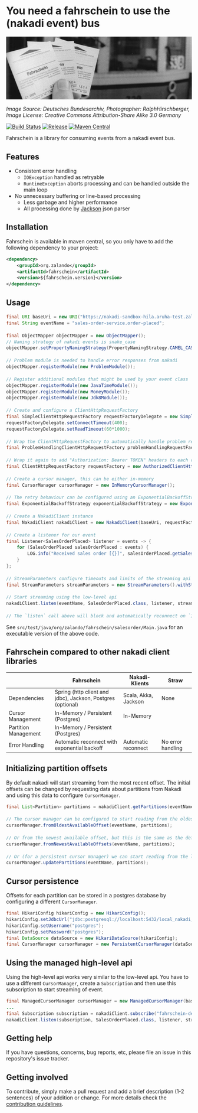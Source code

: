 # You need a fahrschein to use the (nakadi event) bus

[![Fahrschein](docs/Bundesarchiv_Bild_183-1990-0104-025,_BVG-Fahrscheine.jpg)](https://commons.wikimedia.org/wiki/File:Bundesarchiv_Bild_183-1990-0104-025,_BVG-Fahrscheine.jpg)

*Image Source: Deutsches Bundesarchiv, Photographer: RalphHirschberger, Image License: Creative Commons Attribution-Share Alike 3.0 Germany*

[![Build Status](https://travis-ci.org/zalando-incubator/fahrschein.svg?branch=master)](https://travis-ci.org/zalando-incubator/fahrschein)
[![Release](https://img.shields.io/github/release/zalando-incubator/fahrschein.svg)](https://github.com/zalando-incubator/fahrschein/releases)
[![Maven Central](https://img.shields.io/maven-central/v/org.zalando/fahrschein.svg)](https://maven-badges.herokuapp.com/maven-central/org.zalando/fahrschein)

Fahrschein is a library for consuming events from a nakadi event bus.

## Features

 - Consistent error handling
    - `IOException` handled as retryable
    - `RuntimeException` aborts processing and can be handled outside the main loop
 - No unnecessary buffering or line-based processing
    - Less garbage and higher performance
    - All processing done by [Jackson][1] json parser

## Installation

Fahrschein is available in maven central, so you only have to add the following dependency to your project:

```xml
<dependency>
    <groupId>org.zalando</groupId>
    <artifactId>fahrschein</artifactId>
    <version>${fahrschein.version}</version>
</dependency>
```

## Usage

```java
final URI baseUri = new URI("https://nakadi-sandbox-hila.aruha-test.zalan.do");
final String eventName = "sales-order-service.order-placed";

final ObjectMapper objectMapper = new ObjectMapper();
// Naming strategy of nakadi events is snake_case
objectMapper.setPropertyNamingStrategy(PropertyNamingStrategy.CAMEL_CASE_TO_LOWER_CASE_WITH_UNDERSCORES);

// Problem module is needed to handle error responses from nakadi
objectMapper.registerModule(new ProblemModule());

// Register additional modules that might be used by your event class
objectMapper.registerModule(new JavaTimeModule());
objectMapper.registerModule(new MoneyModule());
objectMapper.registerModule(new Jdk8Module());

// Create and configure a ClientHttpRequestFactory
final SimpleClientHttpRequestFactory requestFactoryDelegate = new SimpleClientHttpRequestFactory();
requestFactoryDelegate.setConnectTimeout(400);
requestFactoryDelegate.setReadTimeout(60*1000);

// Wrap the ClientHttpRequestFactory to automatically handle problem responses
final ProblemHandlingClientHttpRequestFactory problemHandlingRequestFactory = new ProblemHandlingClientHttpRequestFactory(requestFactoryDelegate, objectMapper);

// Wrap it again to add "Authorization: Bearer TOKEN" headers to each request
final ClientHttpRequestFactory requestFactory = new AuthorizedClientHttpRequestFactory(problemHandlingRequestFactory, () -> "MY_ACCESS_TOKEN");

// Create a cursor manager, this can be either in-memory
final CursorManager cursorManager = new InMemoryCursorManager();

// The retry behaviour can be configured using an ExponentialBackoffStrategy
final ExponentialBackoffStrategy exponentialBackoffStrategy = new ExponentialBackoffStrategy();

// Create a NakadiClient instance
final NakadiClient nakadiClient = new NakadiClient(baseUri, requestFactory, exponentialBackoffStrategy, objectMapper, cursorManager);

// Create a listener for our event
final Listener<SalesOrderPlaced> listener = events -> {
    for (SalesOrderPlaced salesOrderPlaced : events) {
        LOG.info("Received sales order [{}]", salesOrderPlaced.getSalesOrder().getOrderNumber());
    }
};

// StreamParameters configure timeouts and limits of the streaming api
final StreamParameters streamParameters = new StreamParameters().withStreamTimeout(5 * 60);

// Start streaming using the low-level api
nakadiClient.listen(eventName, SalesOrderPlaced.class, listener, streamParameters);

// The `listen` call above will block and automatically reconnect on `IOException`
```

See `src/test/java/org/zalando/fahrschein/salesorder/Main.java` for an executable version of the above code.

## Fahrschein compared to other nakadi client libraries

|                      | Fahrschein                                                        | Nakadi-Klients        | Straw               |
| -------------------- | ----------------------------------------------------------------- | --------------------- | ------------------- |
| Dependencies         | Spring (http client and jdbc), Jackson, Postgres (optional)       | Scala, Akka, Jackson  | None                |
| Cursor Management    | In-Memory / Persistent (Postgres)                                 | In-Memory             |                     |
| Partition Management | In-Memory / Persistent (Postgres)                                 |                       |                     |
| Error Handling       | Automatic reconnect with exponential backoff                      | Automatic reconnect   | No error handling   |

## Initializing partition offsets

By default nakadi will start streaming from the most recent offset. The initial offsets can be changed by requesting data about partitions from Nakadi and using this data to configure `CursorManager`.

```java
final List<Partition> partitions = nakadiClient.getPartitions(eventName);

// The cursor manager can be configured to start reading from the oldest available offset in each partition
cursorManager.fromOldestAvailableOffset(eventName, partitions);

// Or from the newest available offset, but this is the same as the default
cursorManager.fromNewestAvailableOffsets(eventName, partitions);

// Or (for a persistent cursor manager) we can start reading from the last offset that we processed if it's still available, and from the oldest available offset otherwise
cursorManager.updatePartitions(eventName, partitions);
```

## Cursor persistence

Offsets for each partition can be stored in a postgres database by configuring a different `CursorManager`.

```java
final HikariConfig hikariConfig = new HikariConfig();
hikariConfig.setJdbcUrl("jdbc:postgresql://localhost:5432/local_nakadi_cursor_db");
hikariConfig.setUsername("postgres");
hikariConfig.setPassword("postgres");
final DataSource dataSource = new HikariDataSource(hikariConfig);
final CursorManager cursorManager = new PersistentCursorManager(dataSource);
```

## Using the managed high-level api

Using the high-level api works very similar to the low-level api. You have to use a different `CursorManager`, create a `Subscription` and then use this subscription to start streaming of event.

```java
final ManagedCursorManager cursorManager = new ManagedCursorManager(baseUri, requestFactory, objectMapper);
...
final Subscription subscription = nakadiClient.subscribe("fahrschein-demo2", eventName, "fahrschein-demo-sales-order-placed");
nakadiClient.listen(subscription, SalesOrderPlaced.class, listener, streamParameters);

```


## Getting help

If you have questions, concerns, bug reports, etc, please file an issue in this repository's issue tracker.

## Getting involved

To contribute, simply make a pull request and add a brief description (1-2 sentences) of your addition or change.
For more details check the [contribution guidelines](CONTRIBUTING.md).

 [1]: https://github.com/FasterXML/jackson